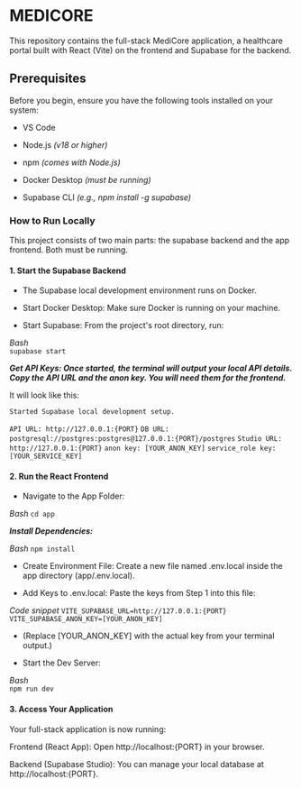 # MEDICORE

This repository contains the full-stack MediCore application, a healthcare portal built with React (Vite) on the frontend and Supabase for the backend.

## Prerequisites

Before you begin, ensure you have the following tools installed on your system:

- VS Code

- Node.js _(v18 or higher)_

- npm _(comes with Node.js)_

- Docker Desktop _(must be running)_

- Supabase CLI _(e.g., npm install -g supabase)_

### How to Run Locally

This project consists of two main parts: the supabase backend and the app frontend. Both must be running.

#### 1. Start the Supabase Backend

- The Supabase local development environment runs on Docker.

- Start Docker Desktop: Make sure Docker is running on your machine.

- Start Supabase: From the project's root directory, run:

_Bash_  
`supabase start`

**_Get API Keys: Once started, the terminal will output your local API details. Copy the API URL and the anon key. You will need them for the frontend._**

It will look like this:

`Started Supabase local development setup.`

`API URL: http://127.0.0.1:{PORT}`
`DB URL: postgresql://postgres:postgres@127.0.0.1:{PORT}/postgres`
`Studio URL: http://127.0.0.1:{PORT}`
`anon key: [YOUR_ANON_KEY]`
`service_role key: [YOUR_SERVICE_KEY]`

#### 2. Run the React Frontend

- Navigate to the App Folder:

_Bash_
`cd app`

**_Install Dependencies:_**

_Bash_
`npm install`

- Create Environment File: Create a new file named .env.local inside the app directory (app/.env.local).

- Add Keys to .env.local: Paste the keys from Step 1 into this file:

_Code snippet_
`VITE_SUPABASE_URL=http://127.0.0.1:{PORT}`
`VITE_SUPABASE_ANON_KEY=[YOUR_ANON_KEY]`

- (Replace [YOUR_ANON_KEY] with the actual key from your terminal output.)

- Start the Dev Server:

_Bash_  
`npm run dev`

#### 3. Access Your Application

Your full-stack application is now running:

Frontend (React App): Open http://localhost:{PORT} in your browser.

Backend (Supabase Studio): You can manage your local database at http://localhost:{PORT}.

